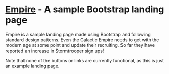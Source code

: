 [Empire](http://jaime-lynn.github.io/bootstrap-clone) - A sample Bootstrap landing page
========================================

Empire is a sample landing page made using Bootstrap and following standard design patterns.  Even the Galactic Empire needs to get with the modern age at some point and update their recruiting.  So far they have reported an increase in Stormtrooper sign ups!

Note that none of the buttons or links are currently functional, as this is just an example landing page.
